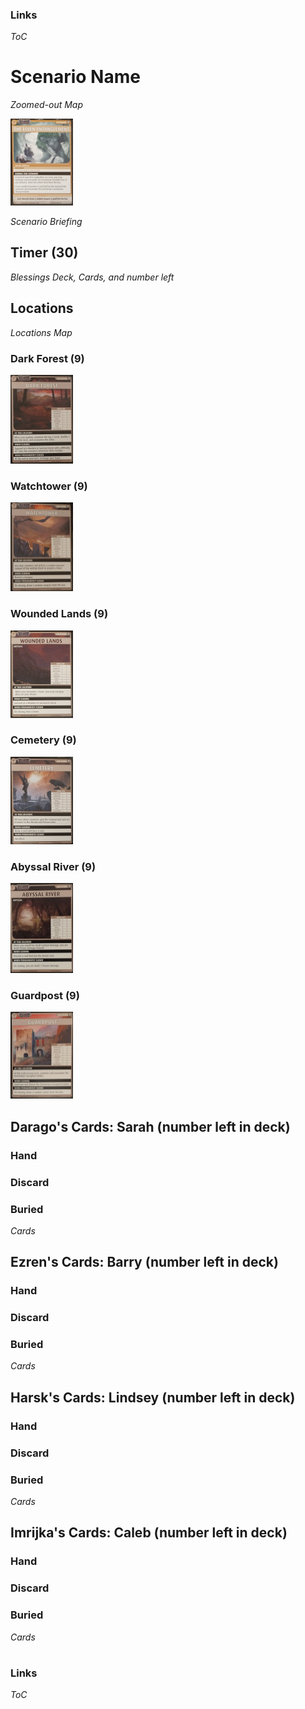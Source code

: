 ### Links

*ToC*

# Scenario Name

*Zoomed-out Map*

<img src="https://github.com/barry4356/PACG_Cards/blob/main/WoTR/Scenarios/TheElvenEntanglement.png" alt="TheElvenEntanglement" width="100"/>

*Scenario Briefing*

## Timer (30)

*Blessings Deck, Cards, and number left*

## Locations

*Locations Map*

### Dark Forest (9)

<img src="https://github.com/barry4356/PACG_Cards/blob/main/WoTR/Locations/DarkForest.png" alt="DarkForest" width="100"/>

### Watchtower (9)

<img src="https://github.com/barry4356/PACG_Cards/blob/main/WoTR/Locations/Watchtower.png" alt="Watchtower" width="100"/>

### Wounded Lands (9)

<img src="https://github.com/barry4356/PACG_Cards/blob/main/WoTR/Locations/WoundedLands.png" alt="WoundedLands" width="100"/>

### Cemetery (9)

<img src="https://github.com/barry4356/PACG_Cards/blob/main/WoTR/Locations/Cemetery.png" alt="Cemetery" width="100"/>

### Abyssal River (9)

<img src="https://github.com/barry4356/PACG_Cards/blob/main/WoTR/Locations/AbyssalRiver.png" alt="AbyssalRiver" width="100"/>

### Guardpost (9)

<img src="https://github.com/barry4356/PACG_Cards/blob/main/WoTR/Locations/Guardpost.png" alt="Guardpost" width="100"/>

## Darago's Cards: Sarah (number left in deck)

### Hand

### Discard

### Buried

*Cards* 

## Ezren's Cards: Barry (number left in deck)

### Hand

### Discard

### Buried

*Cards* 

## Harsk's Cards: Lindsey (number left in deck)

### Hand

### Discard

### Buried

*Cards* 

## Imrijka's Cards: Caleb (number left in deck)

### Hand

### Discard

### Buried

*Cards* 

#

### Links

*ToC*
